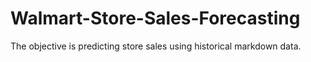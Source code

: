 # Walmart-Store-Sales-Forecasting
The objective is predicting store sales using historical markdown data.
